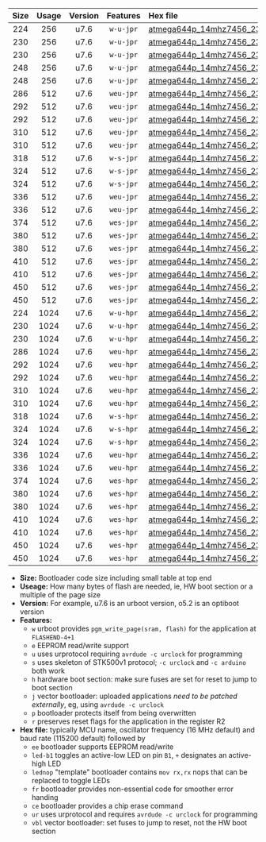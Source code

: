 |Size|Usage|Version|Features|Hex file|
|:-:|:-:|:-:|:-:|:--|
|224|256|u7.6|`w-u-jpr`|[atmega644p_14mhz7456_230400bps_ur_vbl.hex](https://raw.githubusercontent.com/stefanrueger/urboot/main/atmega644p_14mhz7456_230400bps_ur_vbl.hex)|
|230|256|u7.6|`w-u-jpr`|[atmega644p_14mhz7456_230400bps_led+b0_ur_vbl.hex](https://raw.githubusercontent.com/stefanrueger/urboot/main/atmega644p_14mhz7456_230400bps_led+b0_ur_vbl.hex)|
|230|256|u7.6|`w-u-jpr`|[atmega644p_14mhz7456_230400bps_lednop_ur_vbl.hex](https://raw.githubusercontent.com/stefanrueger/urboot/main/atmega644p_14mhz7456_230400bps_lednop_ur_vbl.hex)|
|248|256|u7.6|`w-u-jpr`|[atmega644p_14mhz7456_230400bps_led+b0_fr_ur_vbl.hex](https://raw.githubusercontent.com/stefanrueger/urboot/main/atmega644p_14mhz7456_230400bps_led+b0_fr_ur_vbl.hex)|
|248|256|u7.6|`w-u-jpr`|[atmega644p_14mhz7456_230400bps_lednop_fr_ur_vbl.hex](https://raw.githubusercontent.com/stefanrueger/urboot/main/atmega644p_14mhz7456_230400bps_lednop_fr_ur_vbl.hex)|
|286|512|u7.6|`weu-jpr`|[atmega644p_14mhz7456_230400bps_ee_ur_vbl.hex](https://raw.githubusercontent.com/stefanrueger/urboot/main/atmega644p_14mhz7456_230400bps_ee_ur_vbl.hex)|
|292|512|u7.6|`weu-jpr`|[atmega644p_14mhz7456_230400bps_ee_led+b0_ur_vbl.hex](https://raw.githubusercontent.com/stefanrueger/urboot/main/atmega644p_14mhz7456_230400bps_ee_led+b0_ur_vbl.hex)|
|292|512|u7.6|`weu-jpr`|[atmega644p_14mhz7456_230400bps_ee_lednop_ur_vbl.hex](https://raw.githubusercontent.com/stefanrueger/urboot/main/atmega644p_14mhz7456_230400bps_ee_lednop_ur_vbl.hex)|
|310|512|u7.6|`weu-jpr`|[atmega644p_14mhz7456_230400bps_ee_led+b0_fr_ur_vbl.hex](https://raw.githubusercontent.com/stefanrueger/urboot/main/atmega644p_14mhz7456_230400bps_ee_led+b0_fr_ur_vbl.hex)|
|310|512|u7.6|`weu-jpr`|[atmega644p_14mhz7456_230400bps_ee_lednop_fr_ur_vbl.hex](https://raw.githubusercontent.com/stefanrueger/urboot/main/atmega644p_14mhz7456_230400bps_ee_lednop_fr_ur_vbl.hex)|
|318|512|u7.6|`w-s-jpr`|[atmega644p_14mhz7456_230400bps_vbl.hex](https://raw.githubusercontent.com/stefanrueger/urboot/main/atmega644p_14mhz7456_230400bps_vbl.hex)|
|324|512|u7.6|`w-s-jpr`|[atmega644p_14mhz7456_230400bps_led+b0_vbl.hex](https://raw.githubusercontent.com/stefanrueger/urboot/main/atmega644p_14mhz7456_230400bps_led+b0_vbl.hex)|
|324|512|u7.6|`w-s-jpr`|[atmega644p_14mhz7456_230400bps_lednop_vbl.hex](https://raw.githubusercontent.com/stefanrueger/urboot/main/atmega644p_14mhz7456_230400bps_lednop_vbl.hex)|
|336|512|u7.6|`weu-jpr`|[atmega644p_14mhz7456_230400bps_ee_led+b0_fr_ce_ur_vbl.hex](https://raw.githubusercontent.com/stefanrueger/urboot/main/atmega644p_14mhz7456_230400bps_ee_led+b0_fr_ce_ur_vbl.hex)|
|336|512|u7.6|`weu-jpr`|[atmega644p_14mhz7456_230400bps_ee_lednop_fr_ce_ur_vbl.hex](https://raw.githubusercontent.com/stefanrueger/urboot/main/atmega644p_14mhz7456_230400bps_ee_lednop_fr_ce_ur_vbl.hex)|
|374|512|u7.6|`wes-jpr`|[atmega644p_14mhz7456_230400bps_ee_vbl.hex](https://raw.githubusercontent.com/stefanrueger/urboot/main/atmega644p_14mhz7456_230400bps_ee_vbl.hex)|
|380|512|u7.6|`wes-jpr`|[atmega644p_14mhz7456_230400bps_ee_led+b0_vbl.hex](https://raw.githubusercontent.com/stefanrueger/urboot/main/atmega644p_14mhz7456_230400bps_ee_led+b0_vbl.hex)|
|380|512|u7.6|`wes-jpr`|[atmega644p_14mhz7456_230400bps_ee_lednop_vbl.hex](https://raw.githubusercontent.com/stefanrueger/urboot/main/atmega644p_14mhz7456_230400bps_ee_lednop_vbl.hex)|
|410|512|u7.6|`wes-jpr`|[atmega644p_14mhz7456_230400bps_ee_led+b0_fr_vbl.hex](https://raw.githubusercontent.com/stefanrueger/urboot/main/atmega644p_14mhz7456_230400bps_ee_led+b0_fr_vbl.hex)|
|410|512|u7.6|`wes-jpr`|[atmega644p_14mhz7456_230400bps_ee_lednop_fr_vbl.hex](https://raw.githubusercontent.com/stefanrueger/urboot/main/atmega644p_14mhz7456_230400bps_ee_lednop_fr_vbl.hex)|
|450|512|u7.6|`wes-jpr`|[atmega644p_14mhz7456_230400bps_ee_led+b0_fr_ce_vbl.hex](https://raw.githubusercontent.com/stefanrueger/urboot/main/atmega644p_14mhz7456_230400bps_ee_led+b0_fr_ce_vbl.hex)|
|450|512|u7.6|`wes-jpr`|[atmega644p_14mhz7456_230400bps_ee_lednop_fr_ce_vbl.hex](https://raw.githubusercontent.com/stefanrueger/urboot/main/atmega644p_14mhz7456_230400bps_ee_lednop_fr_ce_vbl.hex)|
|224|1024|u7.6|`w-u-hpr`|[atmega644p_14mhz7456_230400bps_ur.hex](https://raw.githubusercontent.com/stefanrueger/urboot/main/atmega644p_14mhz7456_230400bps_ur.hex)|
|230|1024|u7.6|`w-u-hpr`|[atmega644p_14mhz7456_230400bps_led+b0_ur.hex](https://raw.githubusercontent.com/stefanrueger/urboot/main/atmega644p_14mhz7456_230400bps_led+b0_ur.hex)|
|230|1024|u7.6|`w-u-hpr`|[atmega644p_14mhz7456_230400bps_lednop_ur.hex](https://raw.githubusercontent.com/stefanrueger/urboot/main/atmega644p_14mhz7456_230400bps_lednop_ur.hex)|
|286|1024|u7.6|`weu-hpr`|[atmega644p_14mhz7456_230400bps_ee_ur.hex](https://raw.githubusercontent.com/stefanrueger/urboot/main/atmega644p_14mhz7456_230400bps_ee_ur.hex)|
|292|1024|u7.6|`weu-hpr`|[atmega644p_14mhz7456_230400bps_ee_led+b0_ur.hex](https://raw.githubusercontent.com/stefanrueger/urboot/main/atmega644p_14mhz7456_230400bps_ee_led+b0_ur.hex)|
|292|1024|u7.6|`weu-hpr`|[atmega644p_14mhz7456_230400bps_ee_lednop_ur.hex](https://raw.githubusercontent.com/stefanrueger/urboot/main/atmega644p_14mhz7456_230400bps_ee_lednop_ur.hex)|
|310|1024|u7.6|`weu-hpr`|[atmega644p_14mhz7456_230400bps_ee_led+b0_fr_ur.hex](https://raw.githubusercontent.com/stefanrueger/urboot/main/atmega644p_14mhz7456_230400bps_ee_led+b0_fr_ur.hex)|
|310|1024|u7.6|`weu-hpr`|[atmega644p_14mhz7456_230400bps_ee_lednop_fr_ur.hex](https://raw.githubusercontent.com/stefanrueger/urboot/main/atmega644p_14mhz7456_230400bps_ee_lednop_fr_ur.hex)|
|318|1024|u7.6|`w-s-hpr`|[atmega644p_14mhz7456_230400bps.hex](https://raw.githubusercontent.com/stefanrueger/urboot/main/atmega644p_14mhz7456_230400bps.hex)|
|324|1024|u7.6|`w-s-hpr`|[atmega644p_14mhz7456_230400bps_led+b0.hex](https://raw.githubusercontent.com/stefanrueger/urboot/main/atmega644p_14mhz7456_230400bps_led+b0.hex)|
|324|1024|u7.6|`w-s-hpr`|[atmega644p_14mhz7456_230400bps_lednop.hex](https://raw.githubusercontent.com/stefanrueger/urboot/main/atmega644p_14mhz7456_230400bps_lednop.hex)|
|336|1024|u7.6|`weu-hpr`|[atmega644p_14mhz7456_230400bps_ee_led+b0_fr_ce_ur.hex](https://raw.githubusercontent.com/stefanrueger/urboot/main/atmega644p_14mhz7456_230400bps_ee_led+b0_fr_ce_ur.hex)|
|336|1024|u7.6|`weu-hpr`|[atmega644p_14mhz7456_230400bps_ee_lednop_fr_ce_ur.hex](https://raw.githubusercontent.com/stefanrueger/urboot/main/atmega644p_14mhz7456_230400bps_ee_lednop_fr_ce_ur.hex)|
|374|1024|u7.6|`wes-hpr`|[atmega644p_14mhz7456_230400bps_ee.hex](https://raw.githubusercontent.com/stefanrueger/urboot/main/atmega644p_14mhz7456_230400bps_ee.hex)|
|380|1024|u7.6|`wes-hpr`|[atmega644p_14mhz7456_230400bps_ee_led+b0.hex](https://raw.githubusercontent.com/stefanrueger/urboot/main/atmega644p_14mhz7456_230400bps_ee_led+b0.hex)|
|380|1024|u7.6|`wes-hpr`|[atmega644p_14mhz7456_230400bps_ee_lednop.hex](https://raw.githubusercontent.com/stefanrueger/urboot/main/atmega644p_14mhz7456_230400bps_ee_lednop.hex)|
|410|1024|u7.6|`wes-hpr`|[atmega644p_14mhz7456_230400bps_ee_led+b0_fr.hex](https://raw.githubusercontent.com/stefanrueger/urboot/main/atmega644p_14mhz7456_230400bps_ee_led+b0_fr.hex)|
|410|1024|u7.6|`wes-hpr`|[atmega644p_14mhz7456_230400bps_ee_lednop_fr.hex](https://raw.githubusercontent.com/stefanrueger/urboot/main/atmega644p_14mhz7456_230400bps_ee_lednop_fr.hex)|
|450|1024|u7.6|`wes-hpr`|[atmega644p_14mhz7456_230400bps_ee_led+b0_fr_ce.hex](https://raw.githubusercontent.com/stefanrueger/urboot/main/atmega644p_14mhz7456_230400bps_ee_led+b0_fr_ce.hex)|
|450|1024|u7.6|`wes-hpr`|[atmega644p_14mhz7456_230400bps_ee_lednop_fr_ce.hex](https://raw.githubusercontent.com/stefanrueger/urboot/main/atmega644p_14mhz7456_230400bps_ee_lednop_fr_ce.hex)|

- **Size:** Bootloader code size including small table at top end
- **Useage:** How many bytes of flash are needed, ie, HW boot section or a multiple of the page size
- **Version:** For example, u7.6 is an urboot version, o5.2 is an optiboot version
- **Features:**
  + `w` urboot provides `pgm_write_page(sram, flash)` for the application at `FLASHEND-4+1`
  + `e` EEPROM read/write support
  + `u` uses urprotocol requiring `avrdude -c urclock` for programming
  + `s` uses skeleton of STK500v1 protocol; `-c urclock` and `-c arduino` both work
  + `h` hardware boot section: make sure fuses are set for reset to jump to boot section
  + `j` vector bootloader: uploaded applications *need to be patched externally*, eg, using `avrdude -c urclock`
  + `p` bootloader protects itself from being overwritten
  + `r` preserves reset flags for the application in the register R2
- **Hex file:** typically MCU name, oscillator frequency (16 MHz default) and baud rate (115200 default) followed by
  + `ee` bootloader supports EEPROM read/write
  + `led-b1` toggles an active-low LED on pin `B1`, `+` designates an active-high LED
  + `lednop` "template" bootloader contains `mov rx,rx` nops that can be replaced to toggle LEDs
  + `fr` bootloader provides non-essential code for smoother error handing
  + `ce` bootloader provides a chip erase command
  + `ur` uses urprotocol and requires `avrdude -c urclock` for programming
  + `vbl` vector bootloader: set fuses to jump to reset, not the HW boot section
